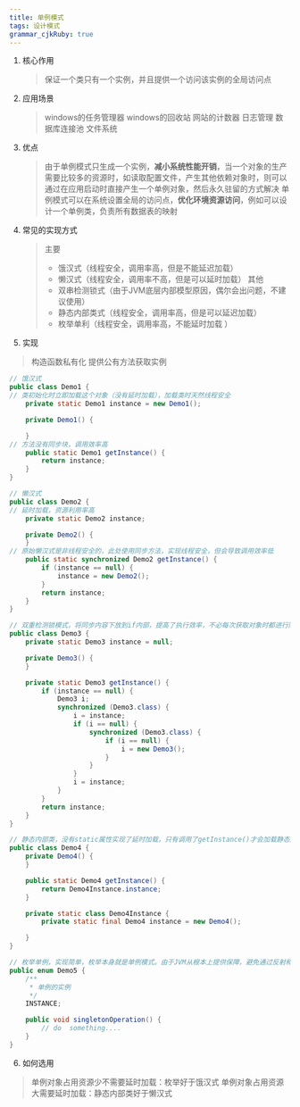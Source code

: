 ```yaml
---
title: 单例模式
tags: 设计模式
grammar_cjkRuby: true
---
```



1. 核心作用
   > 保证一个类只有一个实例，并且提供一个访问该实例的全局访问点
   
2. 应用场景
   > windows的任务管理器
   > windows的回收站
   > 网站的计数器
   > 日志管理
   > 数据库连接池
   > 文件系统
   
3. 优点
   > 由于单例模式只生成一个实例，**减小系统性能开销**，当一个对象的生产需要比较多的资源时，如读取配置文件，产生其他依赖对象时，则可以通过在应用启动时直接产生一个单例对象，然后永久驻留的方式解决
   > 单例模式可以在系统设置全局的访问点，**优化环境资源访问**，例如可以设计一个单例类，负责所有数据表的映射

4. 常见的实现方式
   > 主要
   > * 饿汉式（线程安全，调用率高，但是不能延迟加载）
   > * 懒汉式（线程安全，调用率不高，但是可以延时加载）
   > 其他
   > * 双串检测锁式（由于JVM底层内部模型原因，偶尔会出问题，不建议使用）
   > * 静态内部类式（线程安全，调用率高，但是可以延迟加载）
   > * 枚举单利（线程安全，调用率高，不能延时加载 ）
   
5. 实现
  > 构造函数私有化
  > 提供公有方法获取实例
```java
// 饿汉式
public class Demo1 {
// 类初始化时立即加载这个对象（没有延时加载），加载类时天然线程安全
    private static Demo1 instance = new Demo1();

    private Demo1() {

    }
// 方法没有同步块，调用效率高
    public static Demo1 getInstance() {
        return instance;
    }
}

// 懒汉式
public class Demo2 {
// 延时加载，资源利用率高
    private static Demo2 instance;

    private Demo2() {
    }
// 原始懒汉式是非线程安全的，此处使用同步方法，实现线程安全，但会导致调用效率低
    public static synchronized Demo2 getInstance() {
        if (instance == null) {
            instance = new Demo2();
        }
        return instance;
    }
}

// 双重检测锁模式，将同步内容下放到if内部，提高了执行效率，不必每次获取对象时都进行同步，只有在第一次才同步，创建了以后就没必要了，但是由于编译器优化原因和JVM底层内部模型原因（同步块执行的顺序可能被调整），偶尔会出错，不建议使用
public class Demo3 {
    private static Demo3 instance = null;

    private Demo3() {
    }

    private static Demo3 getInstance() {
        if (instance == null) {
            Demo3 i;
            synchronized (Demo3.class) {
                i = instance;
                if (i == null) {
                    synchronized (Demo3.class) {
                        if (i == null) {
                            i = new Demo3();
                        }
                    }
                }
                i = instance;
            }
        }
        return instance;
    }
}

// 静态内部类，没有static属性实现了延时加载，只有调用了getInstance()才会加载静态内部类。加载类时是线程安全的。instance是static final类型，保证了内存中只有一个实例存在，而且只能被赋值一次，从而保证了线程安全。该实现方法兼备了并发高效调用和延时加载优势
public class Demo4 {
    private Demo4() {
    }

    public static Demo4 getInstance() {
        return Demo4Instance.instance;
    }

    private static class Demo4Instance {
        private static final Demo4 instance = new Demo4();

    }
}

// 枚举单例，实现简单，枚举本身就是单例模式。由于JVM从根本上提供保障，避免通过反射和反序列化漏洞创建新对象，但无法延时加载
public enum Demo5 {
    /**
     * 单例的实例
     */
    INSTANCE;

    public void singletonOperation() {
        // do  something....
    }
}
```
6. 如何选用
  >  单例对象占用资源少不需要延时加载：枚举好于饿汉式
  >  单例对象占用资源大需要延时加载：静态内部类好于懒汉式    